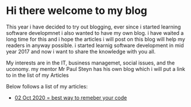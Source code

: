 # Hi there welcome to my blog

<p> This year i have decided to try out blogging, ever since i started learning software developmnet i also wanted to have my own
blog. i have waited a long time for this and i hope the articles i will post on this blog will help my readers in anyway possible.
i started learnig software development in mid year 2017 and now i want to share the knowledge with you all.</p>

<p> My interests are in the IT, business managemet, social issues, and the uconomy. my mentor Mr Paul Steyn has his own blog which
i will put a link to in the list of my Articles</p>

<p> Below follows a list of my articles: </p>

* [ 02 Oct 2020 = best way to remeber your code](1starticle.md)

